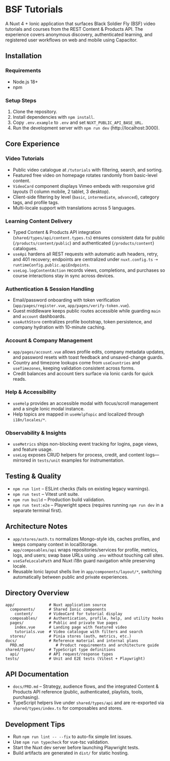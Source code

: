 # BSF Tutorials

A Nuxt 4 + Ionic application that surfaces Black Soldier Fly (BSF) video
tutorials and courses from the REST Content & Products API. The experience
covers anonymous discovery, authenticated learning, and registered user
workflows on web and mobile using Capacitor.

## Installation

### Requirements

- Node.js 18+
- npm

### Setup Steps

1. Clone the repository.
2. Install dependencies with `npm install`.
3. Copy `.env.example` to `.env` and set `NUXT_PUBLIC_API_BASE_URL`.
4. Run the development server with `npm run dev` (http://localhost:3000).

## Core Experience

### Video Tutorials

- Public video catalogue at `/tutorials` with filtering, search, and sorting.
- Featured free video on homepage rotates randomly from basic-level content.
- `VideoCard` component displays Vimeo embeds with responsive grid layouts
  (1 column mobile, 2 tablet, 3 desktop).
- Client-side filtering by level (`basic`, `intermediate`, `advanced`),
  category tags, and profile tags.
- Multi-locale support with translations across 5 languages.

### Learning Content Delivery

- Typed Content & Products API integration (`shared/types/api/content.types.ts`)
  ensures consistent data for public (`/products/content/public`) and
  authenticated (`/products/content`) catalogues.
- `useApi` hardens all REST requests with automatic auth headers, retry, and
  401 recovery; endpoints are centralized under `nuxt.config.ts` ➝
  `runtimeConfig.public.apiEndpoints`.
- `useLog.logContentAction` records views, completions, and purchases so course
  interactions stay in sync across devices.

### Authentication & Session Handling

- Email/password onboarding with token verification (`app/pages/register.vue`,
  `app/pages/verify-token.vue`).
- Guest middleware keeps public routes accessible while guarding `main` and
  `account` dashboards.
- `useAuthStore` centralizes profile bootstrap, token persistence, and company
  hydration with 10-minute caching.

### Account & Company Management

- `app/pages/account.vue` allows profile edits, company metadata updates, and
  password resets with toast feedback and unsaved-change guards.
- Country and timezone lookups come from `useCountries` and `useTimezones`,
  keeping validation consistent across forms.
- Credit balances and account tiers surface via Ionic cards for quick reads.

### Help & Accessibility

- `useHelp` provides an accessible modal with focus/scroll management and a
  single Ionic modal instance.
- Help topics are mapped in `useHelpTopic` and localized through
  `i18n/locales/*`.

### Observability & Insights

- `useMetrics` ships non-blocking event tracking for logins, page views, and
  feature usage.
- `useLog` exposes CRUD helpers for process, credit, and content logs—mirrored
  in `tests/unit` examples for instrumentation.

## Testing & Quality

- `npm run lint` – ESLint checks (fails on existing legacy warnings).
- `npm run test` – Vitest unit suite.
- `npm run build` – Production build validation.
- `npm run test:e2e` – Playwright specs (requires running `npm run dev`
  in a separate terminal first).

## Architecture Notes

- `app/stores/auth.ts` normalizes Mongo-style ids, caches profiles, and keeps
  company context in localStorage.
- `app/composables/api` wraps repositories/services for profile, metrics, logs,
  and users; swap base URLs using `.env` without touching call sites.
- `useSafeLocalePath` and Nuxt i18n guard navigation while preserving locale.
- Reusable Ionic layout shells live in `app/components/layout/*`, switching
  automatically between public and private experiences.

## Directory Overview

```
app/               # Nuxt application source
  components/      # Shared Ionic components
    content/       # VideoCard for tutorial display
  composables/     # Authentication, profile, help, and utility hooks
  pages/           # Public and private Vue pages
    index.vue      # Landing page with featured video
    tutorials.vue  # Video catalogue with filters and search
  stores/          # Pinia stores (auth, metrics, etc.)
docs/              # Reference material and internal plans
  PRD.md              # Product requirements and architecture guide
shared/types/      # TypeScript type definitions
  api/             # API request/response types
tests/             # Unit and E2E tests (Vitest + Playwright)
```

## API Documentation

- `docs/PRD.md` – Strategy, audience flows, and the integrated Content &
  Products API reference (public, authenticated, playlists, tools, purchasing).
- TypeScript helpers live under `shared/types/api` and are re-exported via
  `shared/types/index.ts` for composables and stores.

## Development Tips

- Run `npm run lint -- --fix` to auto-fix simple lint issues.
- Use `npm run typecheck` for vue-tsc validation.
- Start the Nuxt dev server before launching Playwright tests.
- Build artifacts are generated in `dist/` for static hosting.
